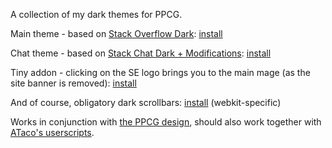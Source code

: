 A collection of my dark themes for PPCG.

Main theme - based on [Stack Overflow Dark](https://github.com/StylishThemes/StackOverflow-Dark): [install](https://raw.githubusercontent.com/dzaima/PPCGDark/master/PPCGDark.user.css)

Chat theme - based on [Stack Chat Dark + Modifications](https://userstyles.org/styles/143002/stack-chat-dark-modifications): [install](https://raw.githubusercontent.com/dzaima/PPCGDark/master/darkChat.user.css)

Tiny addon - clicking on the SE logo brings you to the main mage (as the site banner is removed): [install](https://raw.githubusercontent.com/dzaima/PPCGDark/master/quickMain.user.js)

And of course, obligatory dark scrollbars: [install](https://raw.githubusercontent.com/dzaima/PPCGDark/master/darkScrollbars.user.css) (webkit-specific)

Works in conjunction with [the PPCG design](https://github.com/vihanb/PPCG-Design), should also work together with [ATaco's userscripts](https://github.com/TehFlaminTaco/TacosUserscripts).
